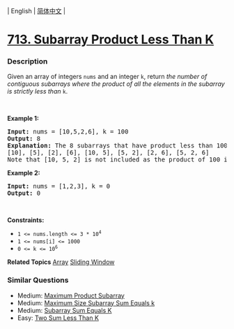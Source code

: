 | English | [简体中文](README.md) |

# [713. Subarray Product Less Than K](https://leetcode-cn.com/problems/subarray-product-less-than-k)
 ### Description
<p>Given an array of integers <code>nums</code> and an integer <code>k</code>, return <em>the number of contiguous subarrays where the product of all the elements in the subarray is strictly less than </em><code>k</code>.</p>

<p>&nbsp;</p>
<p><strong>Example 1:</strong></p>

<pre>
<strong>Input:</strong> nums = [10,5,2,6], k = 100
<strong>Output:</strong> 8
<strong>Explanation:</strong> The 8 subarrays that have product less than 100 are:
[10], [5], [2], [6], [10, 5], [5, 2], [2, 6], [5, 2, 6]
Note that [10, 5, 2] is not included as the product of 100 is not strictly less than k.
</pre>

<p><strong>Example 2:</strong></p>

<pre>
<strong>Input:</strong> nums = [1,2,3], k = 0
<strong>Output:</strong> 0
</pre>

<p>&nbsp;</p>
<p><strong>Constraints:</strong></p>

<ul>
	<li><code>1 &lt;= nums.length &lt;= 3 * 10<sup>4</sup></code></li>
	<li><code>1 &lt;= nums[i] &lt;= 1000</code></li>
	<li><code>0 &lt;= k &lt;= 10<sup>6</sup></code></li>
</ul>

**Related Topics**  [Array](https://leetcode-cn.com/tag/array) [Sliding Window](https://leetcode-cn.com/tag/sliding-window) 

### Similar Questions
 - Medium:	[Maximum Product Subarray](https://leetcode-cn.com/problems/maximum-product-subarray) 
 - Medium:	[Maximum Size Subarray Sum Equals k](https://leetcode-cn.com/problems/maximum-size-subarray-sum-equals-k) 
 - Medium:	[Subarray Sum Equals K](https://leetcode-cn.com/problems/subarray-sum-equals-k) 
 - Easy:	[Two Sum Less Than K](https://leetcode-cn.com/problems/two-sum-less-than-k) 
